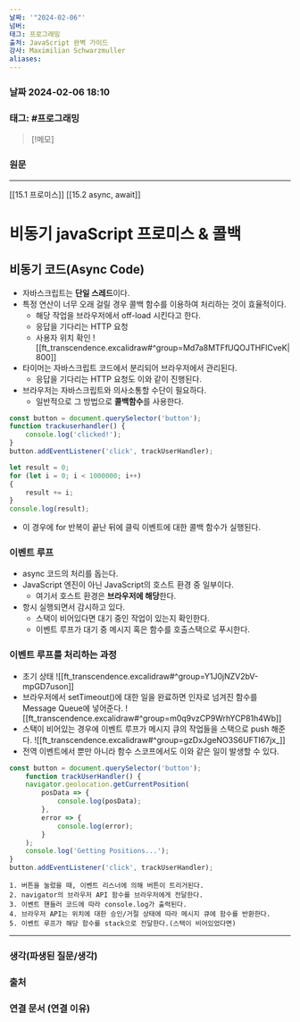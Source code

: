 ```yaml
---
날짜: '"2024-02-06"'
넘버: 
태그: 프로그래밍
출처: JavaScript 완벽 가이드
강사: Maximilian Schwarzmuller
aliases:
---
```

### 날짜  2024-02-06 18:10

### 태그: #프로그래밍 

>[!메모]
>

### 원문
---
[[15.1 프로미스]]
[[15.2 async, await]]
# 비동기 javaScript 프로미스 & 콜백
## 비동기 코드(Async Code)
- 자바스크립트는 **단일 스레드**이다.
- 특정 연산이 너무 오래 걸릴 경우 콜백 함수를 이용하여 처리하는 것이 효율적이다.
	- 해당 작업을 브라우저에서 off-load 시킨다고 한다.
	- 응답을 기다리는 HTTP 요청
	- 사용자 위치 확인
![[ft_transcendence.excalidraw#^group=Md7a8MTFfUQOJTHFlCveK|800]]
- 타이머는 자바스크립트 코드에서 분리되어 브라우저에서 관리된다.
	- 응답을 기다리는 HTTP 요청도 이와 같이 진행된다.
- 브라우저는 자바스크립트와 의사소통할 수단이 필요하다.
	- 일반적으로 그 방법으로 **콜백함수**를 사용한다.
```js
const button = document.querySelector('button');
function trackuserhandler() {
	console.log('clicked!');
}
button.addEventListener('click', trackUserHandler);

let result = 0;
for (let i = 0; i < 1000000; i++)
{
	result += i;
}
console.log(result);
```
- 이 경우에 for 반복이 끝난 뒤에 클릭 이벤트에 대한 콜백 함수가 실행된다.
### 이벤트 루프
- async 코드의 처리를 돕는다.
- JavaScript 엔진이 아닌 JavaScript의 호스트 환경 중 일부이다.
	- 여기서 호스트 환경은 **브라우저에 해당**한다.
- 항시 실행되면서 감시하고 있다.
	- 스택이 비어있다면 대기 중인 작업이 있는지 확인한다.
	- 이벤트 루프가 대기 중 메시지 혹은 함수를 호출스택으로 푸시한다.
### 이벤트 루프를 처리하는 과정
- 초기 상태
![[ft_transcendence.excalidraw#^group=Y1J0jNZV2bV-mpGD7uson]]
- 브라우저에서 setTimeout()에 대한 일을 완료하면 인자로 넘겨진 함수를 Message Queue에 넣어준다.
![[ft_transcendence.excalidraw#^group=m0q9vzCP9WrhYCP81h4Wb]]
- 스택이 비어있는 경우에 이벤트 루프가 메시지 큐의 작업들을 스택으로 push 해준다.
![[ft_transcendence.excalidraw#^group=gzDxJgeNO3S6UFTI67jx_]]
- 전역 이벤트에서 뿐만 아니라 함수 스코프에서도 이와 같은 일이 발생할 수 있다.
```js
const button = document.querySelector('button');
	function trackUserHandler() {
	navigator.geolocation.getCurrentPosition(
		posData => {
			console.log(posData);
		},
		error => {
			console.log(error);
		}
	);
	console.log('Getting Positions...');
}
button.addEventListener('click', trackUserHandler);
```
```
1. 버튼을 눌렀을 때, 이벤트 리스너에 의해 버튼이 트리거된다.
2. navigator의 브라우저 API 함수를 브라우저에게 전달한다.
3. 이벤트 핸들러 코드에 따라 console.log가 출력된다. 
4. 브라우저 API는 위치에 대한 승인/거절 상태에 따라 메시지 큐에 함수를 반환한다.
5. 이벤트 루프가 해당 함수를 stack으로 전달한다.(스택이 비어있었다면)
```


---
### 생각(파생된 질문/생각)

### 출처

### 연결 문서 (연결 이유)
